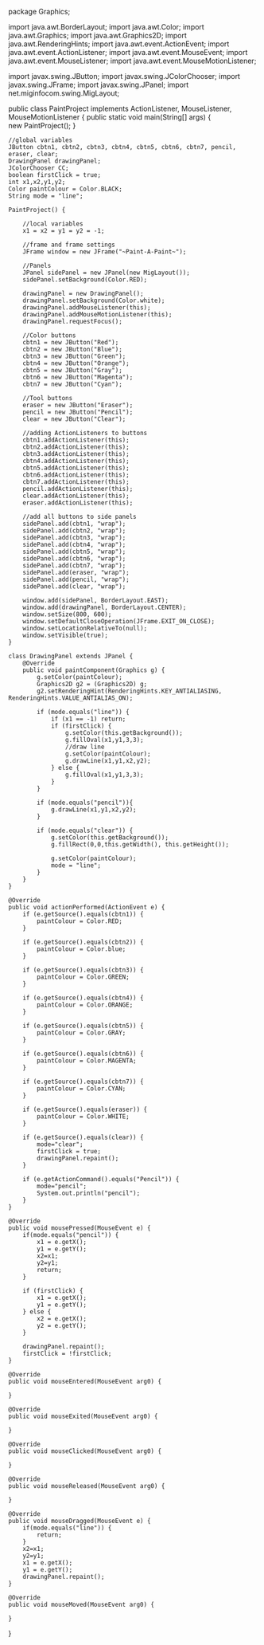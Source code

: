 package Graphics;

import java.awt.BorderLayout;
import java.awt.Color;
import java.awt.Graphics;
import java.awt.Graphics2D;
import java.awt.RenderingHints;
import java.awt.event.ActionEvent;
import java.awt.event.ActionListener;
import java.awt.event.MouseEvent;
import java.awt.event.MouseListener;
import java.awt.event.MouseMotionListener;

import javax.swing.JButton;
import javax.swing.JColorChooser;
import javax.swing.JFrame;
import javax.swing.JPanel;
import net.miginfocom.swing.MigLayout;

public class PaintProject implements ActionListener, MouseListener, MouseMotionListener {
	public static void main(String[] args) {	
		new PaintProject();
	}

	//global variables
	JButton cbtn1, cbtn2, cbtn3, cbtn4, cbtn5, cbtn6, cbtn7, pencil, eraser, clear;
	DrawingPanel drawingPanel;
	JColorChooser CC;
	boolean firstClick = true;
	int x1,x2,y1,y2;
	Color paintColour = Color.BLACK;
	String mode = "line";

	PaintProject() {

		//local variables
		x1 = x2 = y1 = y2 = -1;
		
		//frame and frame settings
		JFrame window = new JFrame("~Paint-A-Paint~");
		
		//Panels
		JPanel sidePanel = new JPanel(new MigLayout());
		sidePanel.setBackground(Color.RED);

		drawingPanel = new DrawingPanel();
		drawingPanel.setBackground(Color.white);
		drawingPanel.addMouseListener(this);
		drawingPanel.addMouseMotionListener(this);
		drawingPanel.requestFocus();

		//Color buttons
		cbtn1 = new JButton("Red");
		cbtn2 = new JButton("Blue");
		cbtn3 = new JButton("Green");
		cbtn4 = new JButton("Orange");
		cbtn5 = new JButton("Gray");
		cbtn6 = new JButton("Magenta");
		cbtn7 = new JButton("Cyan");

		//Tool buttons
		eraser = new JButton("Eraser");
		pencil = new JButton("Pencil");
		clear = new JButton("Clear");

		//adding ActionListeners to buttons
		cbtn1.addActionListener(this);
		cbtn2.addActionListener(this);
		cbtn3.addActionListener(this);
		cbtn4.addActionListener(this);
		cbtn5.addActionListener(this);
		cbtn6.addActionListener(this);
		cbtn7.addActionListener(this);
		pencil.addActionListener(this);
		clear.addActionListener(this);
		eraser.addActionListener(this);

		//add all buttons to side panels
		sidePanel.add(cbtn1, "wrap");
		sidePanel.add(cbtn2, "wrap");
		sidePanel.add(cbtn3, "wrap");
		sidePanel.add(cbtn4, "wrap");
		sidePanel.add(cbtn5, "wrap");
		sidePanel.add(cbtn6, "wrap");
		sidePanel.add(cbtn7, "wrap");
		sidePanel.add(eraser, "wrap");
		sidePanel.add(pencil, "wrap");
		sidePanel.add(clear, "wrap");

		window.add(sidePanel, BorderLayout.EAST);
		window.add(drawingPanel, BorderLayout.CENTER);
		window.setSize(800, 600);
		window.setDefaultCloseOperation(JFrame.EXIT_ON_CLOSE);
		window.setLocationRelativeTo(null);
		window.setVisible(true);
	}

	class DrawingPanel extends JPanel {
		@Override
		public void paintComponent(Graphics g) {
			g.setColor(paintColour);
			Graphics2D g2 = (Graphics2D) g;
			g2.setRenderingHint(RenderingHints.KEY_ANTIALIASING, RenderingHints.VALUE_ANTIALIAS_ON);

			if (mode.equals("line")) {
				if (x1 == -1) return;
				if (firstClick) {
					g.setColor(this.getBackground());
					g.fillOval(x1,y1,3,3);
					//draw line
					g.setColor(paintColour);
					g.drawLine(x1,y1,x2,y2);
				} else {
					g.fillOval(x1,y1,3,3);
				}
			}
			
			if (mode.equals("pencil")){
				g.drawLine(x1,y1,x2,y2);			
			}
			
			if (mode.equals("clear")) {
				g.setColor(this.getBackground());
				g.fillRect(0,0,this.getWidth(), this.getHeight());

				g.setColor(paintColour);
				mode = "line";		
			}
		}
	}

	@Override
	public void actionPerformed(ActionEvent e) {
		if (e.getSource().equals(cbtn1)) {
			paintColour = Color.RED;
		}
		
		if (e.getSource().equals(cbtn2)) {
			paintColour = Color.blue;
		}
		
		if (e.getSource().equals(cbtn3)) {
			paintColour = Color.GREEN;
		}
		
		if (e.getSource().equals(cbtn4)) {
			paintColour = Color.ORANGE;	
		}
		
		if (e.getSource().equals(cbtn5)) {
			paintColour = Color.GRAY;	
		}
		
		if (e.getSource().equals(cbtn6)) {
			paintColour = Color.MAGENTA;	
		}
		
		if (e.getSource().equals(cbtn7)) {
			paintColour = Color.CYAN;
		}
		
		if (e.getSource().equals(eraser)) {
			paintColour = Color.WHITE;
		}
		
		if (e.getSource().equals(clear)) {
			mode="clear";
			firstClick = true;
			drawingPanel.repaint();
		}
		
		if (e.getActionCommand().equals("Pencil")) {
			mode="pencil";	
			System.out.println("pencil");
		}
	}
	
	@Override
	public void mousePressed(MouseEvent e) {
		if(mode.equals("pencil")) {
			x1 = e.getX();
			y1 = e.getY();
			x2=x1;
			y2=y1;
			return;
		}
		
		if (firstClick) {
			x1 = e.getX();
			y1 = e.getY();
		} else {
			x2 = e.getX();
			y2 = e.getY();
		}
		
		drawingPanel.repaint();
		firstClick = !firstClick;
	}
	
	@Override
	public void mouseEntered(MouseEvent arg0) {

	}
	
	@Override
	public void mouseExited(MouseEvent arg0) {

	}
	
	@Override
	public void mouseClicked(MouseEvent arg0) {

	}
	
	@Override
	public void mouseReleased(MouseEvent arg0) {

	}
	
	@Override
	public void mouseDragged(MouseEvent e) {
		if(mode.equals("line")) {
			return;
		}
		x2=x1;
		y2=y1;
		x1 = e.getX();
		y1 = e.getY();
		drawingPanel.repaint();
	}
	
	@Override
	public void mouseMoved(MouseEvent arg0) {

	}

}
